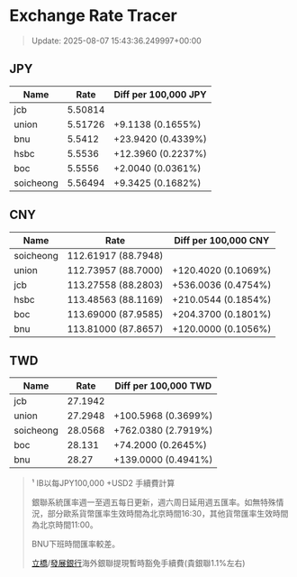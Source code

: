 # Exchange Rate Tracer

> Update: 2025-08-07 15:43:36.249997+00:00

## JPY

| Name      |    Rate | Diff per 100,000 JPY   |
|-----------|---------|------------------------|
| jcb       | 5.50814 |                        |
| union     | 5.51726 | +9.1138 (0.1655%)      |
| bnu       | 5.5412  | +23.9420 (0.4339%)     |
| hsbc      | 5.5536  | +12.3960 (0.2237%)     |
| boc       | 5.5556  | +2.0040 (0.0361%)      |
| soicheong | 5.56494 | +9.3425 (0.1682%)      |

## CNY

| Name      | Rate                | Diff per 100,000 CNY   |
|-----------|---------------------|------------------------|
| soicheong | 112.61917	(88.7948) |                        |
| union     | 112.73957	(88.7000) | +120.4020 (0.1069%)    |
| jcb       | 113.27558	(88.2803) | +536.0036 (0.4754%)    |
| hsbc      | 113.48563	(88.1169) | +210.0544 (0.1854%)    |
| boc       | 113.69000	(87.9585) | +204.3700 (0.1801%)    |
| bnu       | 113.81000	(87.8657) | +120.0000 (0.1056%)    |

## TWD

| Name      |    Rate | Diff per 100,000 TWD   |
|-----------|---------|------------------------|
| jcb       | 27.1942 |                        |
| union     | 27.2948 | +100.5968 (0.3699%)    |
| soicheong | 28.0568 | +762.0380 (2.7919%)    |
| boc       | 28.131  | +74.2000 (0.2645%)     |
| bnu       | 28.27   | +139.0000 (0.4941%)    |


> ¹ IB以每JPY100,000 +USD2 手續費計算
>
> 銀聯系統匯率週一至週五每日更新，週六周日延用週五匯率。如無特殊情況，部分歐系貨幣匯率生效時間為北京時間16:30，其他貨幣匯率生效時間為北京時間11:00。
>
> BNU下班時間匯率較差。
>
> [立橋](https://www.wlbank.com.mo/uploads/ueditor/file/20181211/1544536513900230.pdf)/[發展銀行](https://www.mdb.com.mo/Service_Charges_20230728.pdf)海外銀聯提現暫時豁免手續費(貴銀聯1.1%左右)

